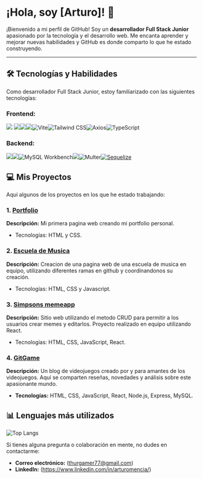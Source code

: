 # ¡Hola, soy [Arturo]! 👋

¡Bienvenido a mi perfil de GitHub! Soy un **desarrollador Full Stack Junior** apasionado por la tecnología y el desarrollo  web. Me encanta aprender y mejorar nuevas habilidades y GitHub es donde comparto lo que he estado construyendo.

---


## 🛠️ Tecnologías y Habilidades

Como desarrollador Full Stack Junior, estoy familiarizado con las siguientes tecnologías:

### Frontend:

<img src="https://img.shields.io/badge/CSS-239120?style=for-the-badge&logo=css3&logoColor=white" />  <img src="https://img.shields.io/badge/JavaScript-F7DF1E?style=for-the-badge&logo=JavaScript&logoColor=white" /><img src="https://img.shields.io/badge/HTML-239120?style=for-the-badge&logo=html5&logoColor=white"/><img src="https://img.shields.io/badge/React-20232A?style=for-the-badge&logo=react&logoColor=61DAFB"/>![Vite](https://img.shields.io/badge/Vite-646CFF?style=for-the-badge&logo=vite&logoColor=white)![Tailwind CSS](https://img.shields.io/badge/Tailwind%20CSS-06B6D4?style=for-the-badge&logo=tailwindcss&logoColor=white)![Axios](https://img.shields.io/badge/Axios-5A29E4?style=for-the-badge&logo=axios&logoColor=white)![TypeScript](https://img.shields.io/badge/TypeScript-blue?style=for-the-badge&logo=typescript&logoColor=white)

### Backend:

<img src="https://img.shields.io/badge/Express.js-404D59?style=for-the-badge"/><img src="https://img.shields.io/badge/MySQL-00000F?style=for-the-badge&logo=mysql&logoColor=white"/>![MySQL Workbench](https://img.shields.io/badge/MySQL_Workbench-00758F?style=for-the-badge&logo=mysql&logoColor=white)<img src="https://img.shields.io/badge/Node.js-43853D?style=for-the-badge&logo=node.js&logoColor=white" />![Multer](https://img.shields.io/badge/Multer-FF7A3F?style=for-the-badge&logo=multer&logoColor=white)[![Sequelize](https://img.shields.io/badge/Sequelize-5272B4?style=for-the-badge&logo=sequelize&logoColor=white)](https://sequelize.org/)

## 💻 Mis Proyectos

Aquí algunos de los proyectos en los que he estado trabajando:

### 1. [Portfolio](https://github.com/Arthurmm77/Portafolio-Personal)
**Descripción:** Mi primera pagina web creando mi portfolio personal.
- Tecnologías: HTML y CSS.
### 2. [Escuela de Musica](https://github.com/Omarlsant/project-music-coders)
**Descripción:** Creacion de una pagina web de una escuela de musica en equipo, utilizando diferentes ramas en github y coordinandonos su creación.
- Tecnologías: HTML, CSS y Javascript.
### 3. [Simpsons memeapp](https://github.com/Arthurmm77/simpsons-memeseum-project.git)
**Descripción:** Sitio web utilizando el metodo CRUD para permitir a los usuarios crear memes y editarlos. Proyecto realizado en equipo utilizando React.
- Tecnologías: HTML, CSS, JavaScript, React.
### 4. [GitGame](https://github.com/Arthurmm77/gitGame.git)  
**Descripción:** Un blog de videojuegos creado por y para amantes de los videojuegos. Aquí se comparten reseñas, novedades y análisis sobre este apasionante mundo.  
- **Tecnologías:** HTML, CSS, JavaScript, React, Node.js, Express, MySQL.


## 📊 Lenguajes más utilizados

![Top Langs](https://github-readme-stats.vercel.app/api/top-langs/?username=Arthurmm77&theme=blue-green)


Si tienes alguna pregunta o colaboración en mente, no dudes en contactarme:

- **Correo electrónico:** (thurgamer77@gmail.com)
- **LinkedIn:** (https://www.linkedin.com/in/arturomencia/)
